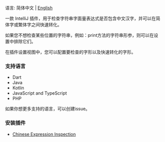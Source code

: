语言: 简体中文 | [English](./README.md)

一款 IntelliJ 插件，用于检查字符串字面量表达式是否包含中文汉字，并可以在简体字或繁体字之间快速转化。

如果您不想检查某些位置的字符串，例如：print方法的字符串形参，则可以在设置中排除它们。

在插件设置视图中，您可以配置要检查的字形以及快速转化的字形。

### 支持语言
- Dart
- Java
- Kotlin
- JavaScript and TypeScript
- PHP

如果你想更多支持的语言，可以创建issue。

### 安装插件
- [Chinese Expression Inspection](https://plugins.jetbrains.com/plugin/26834-chinese-expression-inspection)